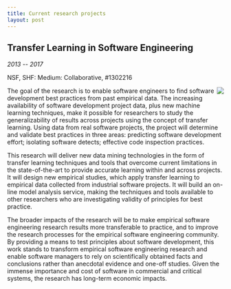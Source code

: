 ```yaml
---
title: Current research projects
layout: post
---
```


## Transfer Learning in Software Engineering

_2013 -- 2017_

NSF, SHF: Medium: Collaborative, #1302216

<img align=right src="{{site.url}}/img/nsf1v.jpg">

The goal of the research is to enable software engineers to find software development best practices from past empirical data. The increasing availability of software development project data, plus new machine learning techniques, make it possible for researchers to study the generalizability of results across projects using the concept of transfer learning. Using data from real software projects, the project will determine and validate best practices in three areas: predicting software development effort; isolating software detects; effective code inspection practices.

This research will deliver new data mining technologies in the form of transfer learning techniques and tools that overcome current limitations in the state-of-the-art to provide accurate learning within and across projects. It will design new empirical studies, which apply transfer learning to empirical data collected from industrial software projects. It will build an on-line model analysis service, making the techniques and tools available to other researchers who are investigating validity of principles for best practice.

The broader impacts of the research will be to make empirical software engineering research results more transferable to practice, and to improve the research processes for the empirical software engineering community. By providing a means to test principles about software development, this work stands to transform empirical software engineering research and enable software managers to rely on scientifically obtained facts and conclusions rather than anecdotal evidence and one-off studies. Given the immense importance and cost of software in commercial and critical systems, the research has long-term economic impacts.
